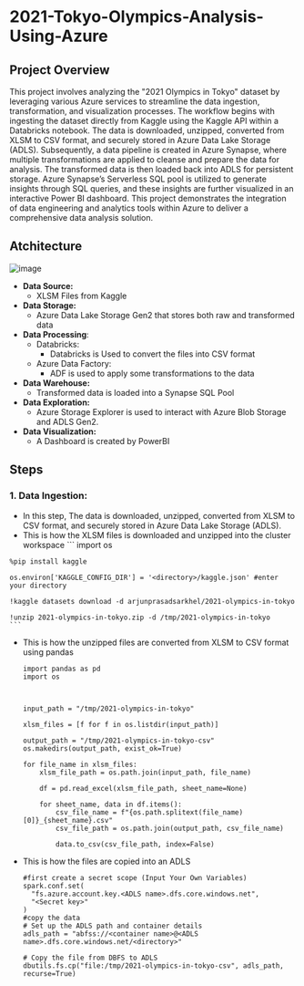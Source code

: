 # 2021-Tokyo-Olympics-Analysis-Using-Azure

## Project Overview
  This project involves analyzing the "2021 Olympics in Tokyo" dataset by leveraging various Azure services to streamline the data ingestion, transformation, and visualization processes. The workflow begins with ingesting the dataset directly from Kaggle using the Kaggle API within a Databricks notebook. The data is downloaded, unzipped, converted from XLSM to CSV format, and securely stored in Azure Data Lake Storage (ADLS). Subsequently, a data pipeline is created in Azure Synapse, where multiple transformations are applied to cleanse and prepare the data for analysis. The transformed data is then loaded back into ADLS for persistent storage. Azure Synapse’s Serverless SQL pool is utilized to generate insights through SQL queries, and these insights are further visualized in an interactive Power BI dashboard. This project demonstrates the integration of data engineering and analytics tools within Azure to deliver a comprehensive data analysis solution.

## Atchitecture
![image](https://github.com/user-attachments/assets/391996c2-e8b3-4c8e-96a0-d7d147db42c4)

- **Data Source:**
  - XLSM Files from Kaggle
- **Data Storage:**
  - Azure Data Lake Storage Gen2 that stores both raw and transformed data
- **Data Processing**:
  - Databricks:
    - Databricks is Used to convert the files into CSV format
  - Azure Data Factory:
    - ADF is used to apply some transformations to the data
- **Data Warehouse:**
  - Transformed data is loaded into a Synapse SQL Pool
- **Data Exploration:**
  - Azure Storage Explorer is used to interact with Azure Blob Storage and ADLS Gen2.
- **Data Visualization:**
  - A Dashboard is created by PowerBI

## Steps 
### 1. **Data Ingestion:**
   - In this step, The data is downloaded, unzipped, converted from XLSM to CSV format, and securely stored in Azure Data Lake Storage (ADLS).
   - This is how the XLSM files is downloaded and unzipped into the cluster workspace
    ```
    import os
    
    %pip install kaggle
  
    os.environ['KAGGLE_CONFIG_DIR'] = '<directory>/kaggle.json' #enter your directory
    
    !kaggle datasets download -d arjunprasadsarkhel/2021-olympics-in-tokyo
    
    !unzip 2021-olympics-in-tokyo.zip -d /tmp/2021-olympics-in-tokyo
    ```
  - This is how the unzipped files are converted from XLSM to CSV format using pandas
    ```
    import pandas as pd
    import os
    
    
    
    input_path = "/tmp/2021-olympics-in-tokyo"
    
    xlsm_files = [f for f in os.listdir(input_path)]
    
    output_path = "/tmp/2021-olympics-in-tokyo-csv"
    os.makedirs(output_path, exist_ok=True)
    
    for file_name in xlsm_files:
        xlsm_file_path = os.path.join(input_path, file_name)
        
        df = pd.read_excel(xlsm_file_path, sheet_name=None)  
    
        for sheet_name, data in df.items():
            csv_file_name = f"{os.path.splitext(file_name)[0]}_{sheet_name}.csv"
            csv_file_path = os.path.join(output_path, csv_file_name)
            
            data.to_csv(csv_file_path, index=False)
    ```
  - This is how the files are copied into an ADLS 
    ```
    #first create a secret scope (Input Your Own Variables)
    spark.conf.set(
      "fs.azure.account.key.<ADLS name>.dfs.core.windows.net",
      "<Secret key>"
    )
    #copy the data
    # Set up the ADLS path and container details
    adls_path = "abfss://<container name>@<ADLS name>.dfs.core.windows.net/<directory>"
    
    # Copy the file from DBFS to ADLS
    dbutils.fs.cp("file:/tmp/2021-olympics-in-tokyo-csv", adls_path, recurse=True)
    ```
